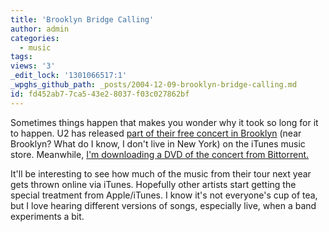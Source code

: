 ```yaml
---
title: 'Brooklyn Bridge Calling'
author: admin
categories:
  - music
tags: 
views: '3'
_edit_lock: '1301066517:1'
_wpghs_github_path: _posts/2004-12-09-brooklyn-bridge-calling.md
id: fd452ab7-7ca5-43e2-8037-f03c027862bf
---
```

<p>Sometimes things happen that makes you wonder why it took so long for it to happen.  U2 has released <a href="http://phobos.apple.com/WebObjects/MZStore.woa/wa/viewAlbum?playlistId=35792448">part of their free concert in Brooklyn</a> (near Brooklyn?  What do I know, I don't live in New York) on the iTunes music store.  Meanwhile, <a href="http://www.thetradersden.org/forums/showthread.php?t=1143">I'm downloading a DVD of the concert from Bittorrent.</a></p>
<p>It'll be interesting to see how much of the music from their tour next year gets thrown online via iTunes.  Hopefully other artists start getting the special treatment from Apple/iTunes.  I know it's not everyone's cup of tea, but I love hearing different versions of songs, especially live, when a band experiments a bit.</p>
